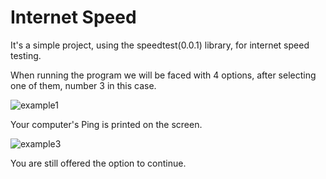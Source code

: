<h1>Internet Speed</h1>
<p>It's a simple project, using the speedtest(0.0.1) library, for internet speed testing.</p>
<p>When running the program we will be faced with 4 options, after selecting one of them, number 3 in this case.</p>
<image src="images/image1.png" alt="example1">
<p>Your computer's Ping is printed on the screen.</p>
<image src="./images/image2.png" alt="example3">
<p>You are still offered the option to continue.</p>
